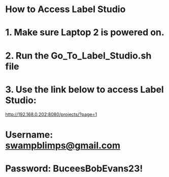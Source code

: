 # How to Access Label Studio
# 1. Make sure Laptop 2 is powered on.
# 2. Run the Go_To_Label_Studio.sh file
# 3. Use the link below to access Label Studio:
http://192.168.0.202:8080/projects/?page=1
# Username: swampblimps@gmail.com
# Password: BuceesBobEvans23!
